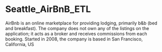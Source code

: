 # Seattle_AirBnB_ETL
AirBnb is an online marketplace for providing lodging, primarily b&amp;b (bed and breakfast). The company does not own any of the listings on the application; it acts as a broker and receives commissions from each booking. Started in 2008, the company is based in San Francisco, California, US
